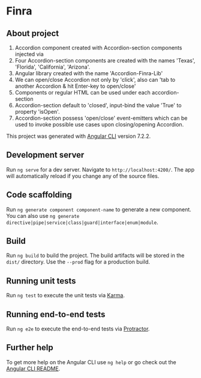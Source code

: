 # Finra

## About project
1) Accordion component created with Accordion-section components injected via <ng-content>
2) Four Accordion-section components are created with the names 'Texas', 'Florida', 'California', 'Arizona'.
3) Angular library created with the name 'Accordion-Finra-Lib'
4) We can open/close Accordion not only by 'click', also can 'tab to another Accordion & hit Enter-key to open/close'
5) Components or regular HTML can be used under each accordion-section
6) Accordion-section default to 'closed', input-bind the value 'True' to property 'isOpen'.
7) Accordion-section possess 'open/close' event-emitters which can be used to invoke possible use cases upon closing/opening Accordion.

This project was generated with [Angular CLI](https://github.com/angular/angular-cli) version 7.2.2.

## Development server

Run `ng serve` for a dev server. Navigate to `http://localhost:4200/`. The app will automatically reload if you change any of the source files.

## Code scaffolding

Run `ng generate component component-name` to generate a new component. You can also use `ng generate directive|pipe|service|class|guard|interface|enum|module`.

## Build

Run `ng build` to build the project. The build artifacts will be stored in the `dist/` directory. Use the `--prod` flag for a production build.

## Running unit tests

Run `ng test` to execute the unit tests via [Karma](https://karma-runner.github.io).

## Running end-to-end tests

Run `ng e2e` to execute the end-to-end tests via [Protractor](http://www.protractortest.org/).

## Further help

To get more help on the Angular CLI use `ng help` or go check out the [Angular CLI README](https://github.com/angular/angular-cli/blob/master/README.md).
